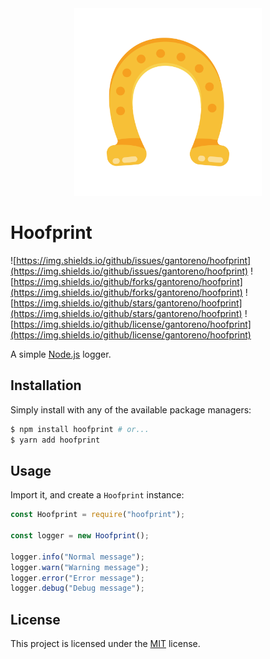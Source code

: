 <center>
  <img src=".github/horsehoe.png" width="300" />
</center>

# Hoofprint

![https://img.shields.io/github/issues/gantoreno/hoofprint](https://img.shields.io/github/issues/gantoreno/hoofprint) ![https://img.shields.io/github/forks/gantoreno/hoofprint](https://img.shields.io/github/forks/gantoreno/hoofprint) ![https://img.shields.io/github/stars/gantoreno/hoofprint](https://img.shields.io/github/stars/gantoreno/hoofprint) ![https://img.shields.io/github/license/gantoreno/hoofprint](https://img.shields.io/github/license/gantoreno/hoofprint)

A simple [Node.js](https://nodejs.org/en) logger.

## Installation

Simply install with any of the available package managers:

```sh
$ npm install hoofprint # or...
$ yarn add hoofprint
```

## Usage

Import it, and create a `Hoofprint` instance:

```js
const Hoofprint = require("hoofprint");

const logger = new Hoofprint();

logger.info("Normal message");
logger.warn("Warning message");
logger.error("Error message");
logger.debug("Debug message");
```

## License

This project is licensed under the [MIT](https://opensource.org/license/mit/) license.

